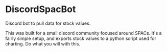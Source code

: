 # DiscordSpacBot
Discord bot to pull data for stock values.

This was built for a small discord community focused around SPACs. It's a fairly simple setup, and exports stock values to a python script used for charting. Do what you will with this.
